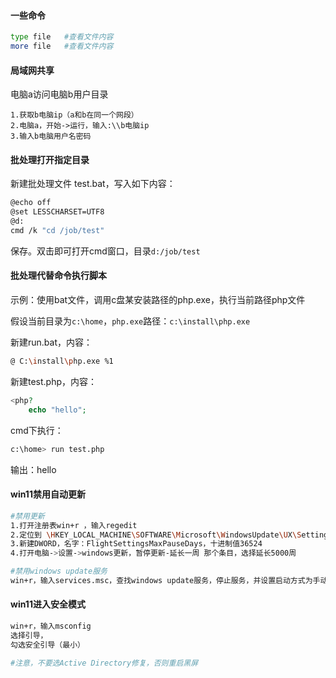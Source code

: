 #### 一些命令

```sh
type file	#查看文件内容
more file	#查看文件内容
```



#### 局域网共享

电脑a访问电脑b用户目录

```
1.获取b电脑ip（a和b在同一个网段）
2.电脑a，开始->运行，输入:\\b电脑ip
3.输入b电脑用户名密码
```

#### 批处理打开指定目录

新建批处理文件 test.bat，写入如下内容：

```sh
@echo off
@set LESSCHARSET=UTF8
@d:
cmd /k "cd /job/test"
```

保存。双击即可打开cmd窗口，目录`d:/job/test`

#### 批处理代替命令执行脚本

示例：使用bat文件，调用c盘某安装路径的php.exe，执行当前路径php文件

假设当前目录为`c:\home`，`php.exe`路径：`c:\install\php.exe`

新建run.bat，内容：

```sh
@ C:\install\php.exe %1
```

新建test.php，内容：

```php
<php?
    echo "hello";
```

cmd下执行：

```sh
c:\home> run test.php
```

输出：hello

#### win11禁用自动更新

 ```sh
 #禁用更新
 1.打开注册表win+r ，输入regedit
 2.定位到 \HKEY_LOCAL_MACHINE\SOFTWARE\Microsoft\WindowsUpdate\UX\Settings
 3.新建DWORD，名字：FlightSettingsMaxPauseDays，十进制值36524
 4.打开电脑->设置->windows更新，暂停更新-延长一周 那个条目，选择延长5000周
 
 #禁用windows update服务
 win+r，输入services.msc，查找windows update服务，停止服务，并设置启动方式为手动
 
 ```

#### win11进入安全模式

```sh
win+r，输入msconfig
选择引导，
勾选安全引导（最小）	

#注意，不要选Active Directory修复，否则重启黑屏
```

